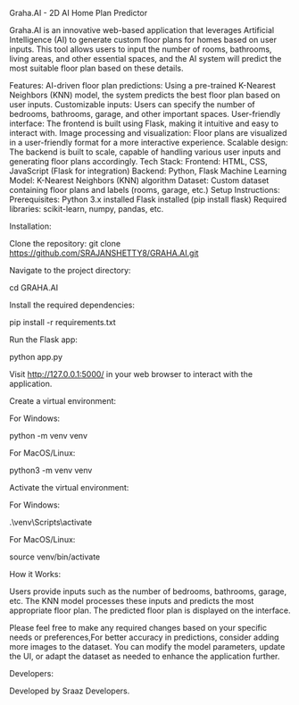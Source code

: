 Graha.AI - 2D AI Home Plan Predictor



Graha.AI is an innovative web-based application that leverages Artificial Intelligence (AI) to generate custom floor plans for homes based on user inputs. This tool allows users to input the number of rooms, bathrooms, living areas, and other essential spaces, and the AI system will predict the most suitable floor plan based on these details.

Features:
AI-driven floor plan predictions: Using a pre-trained K-Nearest Neighbors (KNN) model, the system predicts the best floor plan based on user inputs.
Customizable inputs: Users can specify the number of bedrooms, bathrooms, garage, and other important spaces.
User-friendly interface: The frontend is built using Flask, making it intuitive and easy to interact with.
Image processing and visualization: Floor plans are visualized in a user-friendly format for a more interactive experience.
Scalable design: The backend is built to scale, capable of handling various user inputs and generating floor plans accordingly.
Tech Stack:
Frontend: HTML, CSS, JavaScript (Flask for integration)
Backend: Python, Flask
Machine Learning Model: K-Nearest Neighbors (KNN) algorithm
Dataset: Custom dataset containing floor plans and labels (rooms, garage, etc.)
Setup Instructions:
Prerequisites:
Python 3.x installed
Flask installed (pip install flask)
Required libraries: scikit-learn, numpy, pandas, etc.

Installation:

Clone the repository:
git clone https://github.com/SRAJANSHETTY8/GRAHA.AI.git

Navigate to the project directory:


cd GRAHA.AI

Install the required dependencies:


pip install -r requirements.txt

Run the Flask app:


python app.py


Visit http://127.0.0.1:5000/ in your web browser to interact with the application.

Create a virtual environment:

For Windows:

python -m venv venv

For MacOS/Linux:

python3 -m venv venv

Activate the virtual environment:

For Windows:


.\venv\Scripts\activate

For MacOS/Linux:

source venv/bin/activate

How it Works:

Users provide inputs such as the number of bedrooms, bathrooms, garage, etc.
The KNN model processes these inputs and predicts the most appropriate floor plan.
The predicted floor plan is displayed on the interface.

Please feel free to make any required changes based on your specific needs or preferences,For better accuracy in predictions, consider adding more images to the dataset.
You can modify the model parameters, update the UI, or adapt the dataset as needed to enhance the application further.

Developers:


Developed by Sraaz Developers.
